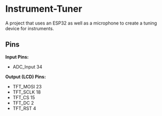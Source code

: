 # Instrument-Tuner
A project that uses an ESP32 as well as a microphone to create a tuning device for instruments.

## Pins
 **Input Pins:**
 - ADC_Input 34
 
 **Output (LCD) Pins:** 
- TFT_MOSI 23
- TFT_SCLK 18
- TFT_CS   15  
- TFT_DC    2  
- TFT_RST   4